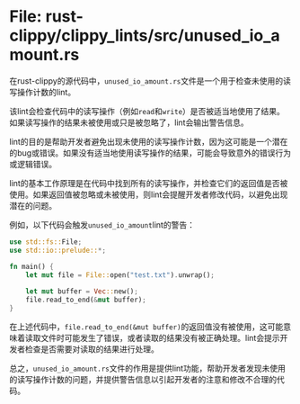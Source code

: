 # File: rust-clippy/clippy_lints/src/unused_io_amount.rs

在rust-clippy的源代码中，`unused_io_amount.rs`文件是一个用于检查未使用的读写操作计数的lint。

该lint会检查代码中的读写操作（例如`read`和`write`）是否被适当地使用了结果。如果读写操作的结果未被使用或只是被忽略了，lint会输出警告信息。

lint的目的是帮助开发者避免出现未使用的读写操作计数，因为这可能是一个潜在的bug或错误。如果没有适当地使用读写操作的结果，可能会导致意外的错误行为或逻辑错误。

lint的基本工作原理是在代码中找到所有的读写操作，并检查它们的返回值是否被使用。如果返回值被忽略或未被使用，则lint会提醒开发者修改代码，以避免出现潜在的问题。

例如，以下代码会触发`unused_io_amount`lint的警告：

```rust
use std::fs::File;
use std::io::prelude::*;

fn main() {
    let mut file = File::open("test.txt").unwrap();
    
    let mut buffer = Vec::new();
    file.read_to_end(&mut buffer);
}
```

在上述代码中，`file.read_to_end(&mut buffer)`的返回值没有被使用，这可能意味着读取文件时可能发生了错误，或者读取的结果没有被正确处理。lint会提示开发者检查是否需要对读取的结果进行处理。

总之，`unused_io_amount.rs`文件的作用是提供lint功能，帮助开发者发现未使用的读写操作计数的问题，并提供警告信息以引起开发者的注意和修改不合理的代码。

